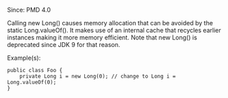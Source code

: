 Since: PMD 4.0

Calling new Long() causes memory allocation that can be avoided by the static Long.valueOf().
It makes use of an internal cache that recycles earlier instances making it more memory efficient.
Note that new Long() is deprecated since JDK 9 for that reason.

Example(s):
```
public class Foo {
    private Long i = new Long(0); // change to Long i = Long.valueOf(0);
}
```
